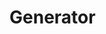 
# Generator

<script setup>
import Generator from './components/Generator.vue'
</script>


<Generator/>


